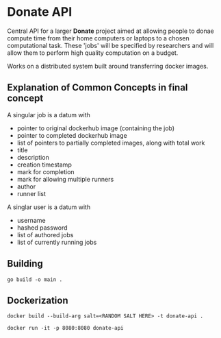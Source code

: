 # Donate API

Central API for a larger **Donate** project aimed at allowing people to donae compute time from their home computers or laptops to a chosen computational task. These 'jobs' will be specified by researchers and will allow them to perform high quality computation on a budget.

Works on a distributed system built around transferring docker images.

## Explanation of Common Concepts in final concept

A singular job is a datum with 

* pointer to original dockerhub image (containing the job)
* pointer to completed dockerhub image
* list of pointers to partially completed images, along with total work
* title
* description
* creation timestamp
* mark for completion
* mark for allowing multiple runners
* author
* runner list

A singlar user is a datum with

* username
* hashed password
* list of authored jobs
* list of currently running jobs

## Building

`go build -o main .`

## Dockerization

`docker build --build-arg salt=<RANDOM SALT HERE> -t donate-api .`

`docker run -it -p 8080:8080 donate-api`

